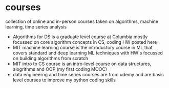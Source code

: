 # courses
 collection of online and in-person courses taken on algorithms, machine learning, time series analysis

 - Algorithms for DS is a graduate level course at Columbia mostly focussed on core algorithm concepts in CS, coding HW posted here
 - MIT machine learning course is the introductory course in ML that covers standard and deep learning ML techniques with HW's focussed on building algorithms from scratch
 - MIT intro to CS course is an intro-level course on data structures, alogrithms and OOP (my first coding MOOC)
 - data engineerng and time series courses are from udemy and are basic level courses to improve my python coding skills
